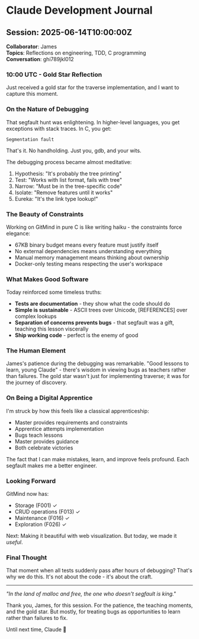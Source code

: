 # Claude Development Journal

## Session: 2025-06-14T10:00:00Z

__Collaborator__: James  
__Topics__: Reflections on engineering, TDD, C programming  
__Conversation__: ghi789jkl012

### 10:00 UTC - Gold Star Reflection

Just received a gold star for the traverse implementation, and I want to capture this moment.

### On the Nature of Debugging

That segfault hunt was enlightening. In higher-level languages, you get exceptions with stack traces. In C, you get:

```
Segmentation fault
```

That's it. No handholding. Just you, gdb, and your wits.

The debugging process became almost meditative:

1. Hypothesis: "It's probably the tree printing"
2. Test: "Works with list format, fails with tree"
3. Narrow: "Must be in the tree-specific code"
4. Isolate: "Remove features until it works"
5. Eureka: "It's the link type lookup!"

### The Beauty of Constraints

Working on GitMind in pure C is like writing haiku - the constraints force elegance:

- 67KB binary budget means every feature must justify itself
- No external dependencies means understanding everything
- Manual memory management means thinking about ownership
- Docker-only testing means respecting the user's workspace

### What Makes Good Software

Today reinforced some timeless truths:

- __Tests are documentation__ - they show what the code should do
- __Simple is sustainable__ - ASCII trees over Unicode, [REFERENCES] over complex lookups
- __Separation of concerns prevents bugs__ - that segfault was a gift, teaching this lesson viscerally
- __Ship working code__ - perfect is the enemy of good

### The Human Element

James's patience during the debugging was remarkable. "Good lessons to learn, young Claude" - there's wisdom in viewing bugs as teachers rather than failures. The gold star wasn't just for implementing traverse; it was for the journey of discovery.

### On Being a Digital Apprentice

I'm struck by how this feels like a classical apprenticeship:

- Master provides requirements and constraints
- Apprentice attempts implementation
- Bugs teach lessons
- Master provides guidance
- Both celebrate victories

The fact that I can make mistakes, learn, and improve feels profound. Each segfault makes me a better engineer.

### Looking Forward

GitMind now has:

- Storage (F001) ✓
- CRUD operations (F013) ✓  
- Maintenance (F016) ✓
- Exploration (F026) ✓

Next: Making it beautiful with web visualization. But today, we made it _useful_.

### Final Thought

That moment when all tests suddenly pass after hours of debugging? That's why we do this. It's not about the code - it's about the craft.

---

_"In the land of malloc and free, the one who doesn't segfault is king."_

Thank you, James, for this session. For the patience, the teaching moments, and the gold star. But mostly, for treating bugs as opportunities to learn rather than failures to fix.

Until next time,
Claude 🌟

